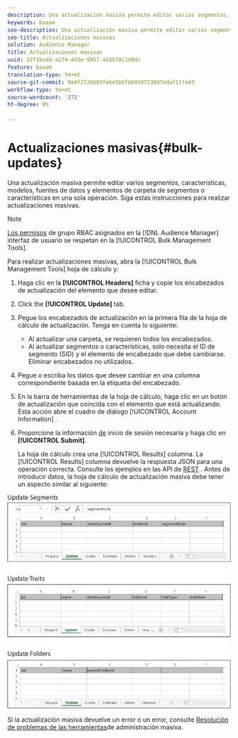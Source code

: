 ```yaml
---
description: Una actualización masiva permite editar varios segmentos, características, modelos, fuentes de datos y elementos de carpeta de segmentos o características en una sola operación. Siga estas instrucciones para realizar actualizaciones masivas.
keywords: baaam
seo-description: Una actualización masiva permite editar varios segmentos, características, modelos, fuentes de datos y elementos de carpeta de segmentos o características en una sola operación. Siga estas instrucciones para realizar actualizaciones masivas.
seo-title: Actualizaciones masivas
solution: Audience Manager
title: Actualizaciones masivas
uuid: 22f1badd-a274-4d3e-9957-a24bf8c1d0dc
feature: baaam
translation-type: tm+mt
source-git-commit: 9e4f2f26b83fe6e5b6f669107239d7edaf11fed3
workflow-type: tm+mt
source-wordcount: '272'
ht-degree: 0%

---
```



# Actualizaciones masivas{#bulk-updates}

Una actualización masiva permite editar varios segmentos, características, modelos, fuentes de datos y elementos de carpeta de segmentos o características en una sola operación. Siga estas instrucciones para realizar actualizaciones masivas.

<!-- 

t_bulk_updates.xml

 -->

>[!NOTE]
>
>[Los permisos](../../features/administration/administration-overview.md) de grupo RBAC asignados en la [!DNL Audience Manager] interfaz de usuario se respetan en la [!UICONTROL Bulk Management Tools].

Para realizar actualizaciones masivas, abra la [!UICONTROL Bulk Management Tools] hoja de cálculo y:

1. Haga clic en la **[!UICONTROL Headers]** ficha y copie los encabezados de actualización del elemento que desee editar.
2. Click the **[!UICONTROL Update]** tab.
3. Pegue los encabezados de actualización en la primera fila de la hoja de cálculo de actualización. Tenga en cuenta lo siguiente:

   * Al actualizar una carpeta, se requieren todos los encabezados.
   * Al actualizar segmentos o características, solo necesita el ID de segmento (SID) y el elemento de encabezado que debe cambiarse. Eliminar encabezados no utilizados.

4. Pegue o escriba los datos que desee cambiar en una columna correspondiente basada en la etiqueta del encabezado.
5. En la barra de herramientas de la hoja de cálculo, haga clic en un botón de actualización que coincida con el elemento que está actualizando.
Esta acción abre el cuadro de diálogo [!UICONTROL Account Information] .

6. Proporcione la información [de](../../reference/bulk-management-tools/bulk-management-intro.md#auth-reqs) inicio de sesión necesaria y haga clic en **[!UICONTROL Submit]**.

   La hoja de cálculo crea una [!UICONTROL Results] columna. La [!UICONTROL Results] columna devuelve la respuesta JSON para una operación correcta. Consulte los ejemplos en las API de [REST](../../api/rest-api-main/rest-api-main.md) . Antes de introducir datos, la hoja de cálculo de actualización masiva debe tener un aspecto similar al siguiente:

![](assets/update.png)

Si la actualización masiva devuelve un error o un error, consulte [Resolución de problemas de las herramientas](../../reference/bulk-management-tools/bulk-troubleshooting.md)de administración masiva.
